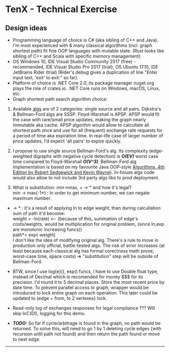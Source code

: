# TenX - Technical Exercise

## Design ideas

+ Programming language of choice is C# (aka sibling of C++ and Java), I'm most experienced with & many classical algorithms (incl. graph shortest path) fit fine OOP languages with mutable state. (Rust looks like sibling of C++ and Scala with specific memory management)
+ OS Windows 10, IDE Visual Studio Community 2017 (free) - recommended, IDE Visual Studio Pro 2017 (trial); OS Ubuntu 17.10, IDE JetBrains Rider (trial) (Rider's debug gives a duplication of line "Enter input text, 'exit' to exit:" so far).
+ Platform of choice is .NET Core 2.0, its package manager nuget.org plays the role of crates.io. .NET Core runs on Windows, macOS, Linux, etc.
+ Graph shortest path search algorithm choice:  

1. Available [algs](https://cs.stackexchange.com/questions/2942/am-i-right-about-the-differences-between-floyd-warshall-dijkstra-and-bellman-fo) are of 2 categories: single source and all pairs. Dijkstra's & Bellman-Ford algs are SSSP. Floyd-Warshall is APSP. APSP would fit the case with rare/small price updates, making the graph nearly immutable aka cache. APSP algorihm would allow to calcullate all shortest path once and use for all (frequent) exchange rate requests for a period of time aka expiration time. In real-life case of larger number of price updates, I'd expect 'all pairs' to expire quickly.

2. I propose to use single source Bellman-Ford's alg. Its complexity (edge-weighted digraphs with negative cycle detection) is ***O(EV)*** worst case time compared to Floyd-Warshall ***O(V^3)***. Bellman-Ford alg implementation is based on my favourite Java OOP-style [Algorithms, 4th Edition by Robert Sedgewick and Kevin Wayne](https://algs4.cs.princeton.edu/home/)). In-house algs code would also allow to not include 3rd party algs libs to prod deployment.

3. What is substitution: min->max, + -> * and how it's legal?   
min -> max(-1*) : In order to get minimum number, we can negate maximum number.   
+ -> * : it's a result of applying ln to edge weight, then during calcullation sum of path it'd become:  
weight = -ln(rate)  <-- (because of this, summation of edge's costs/weights, would be multiplication for original problem, (since ln,exp are monotonic increasing funcs))  
path*= exp(-weight)  
I don't like the idea of modifying original alg. There's a rule to move in production only official, battle-tested algs. The risk of error increases (at least because each classical alg has formal corectness math prove; worst-case time, space costs) => "substitution" step will be outside of Bellman-Ford.   

+ BTW, since I use log{e}(), exp() funcs, I have to use Double float type, instead of Decimal which is recomended for money $$$ for its precision. I'd round it to 5 decimal places.
Store the most recent price by date time. To prevent parallel access to graph, wrapper would be introduced to lock entire graph on each operation. This later could be updated to {edge + from, to 2 vertexes} lock.  

+ Read-only log of exchanges responses for legal compliance ??? Will skip IoC(DI), logging for this demo.

+ ***TODO:*** So far if cycle/arbitrage is found in the graph, no path would be returned. To solve this, will need to go 1 by 1 deleting cycle edges {with recursion until path not found} and then return the path found or move to next edge.

---